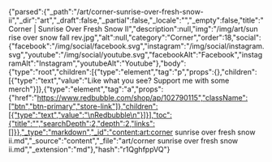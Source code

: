 {"parsed":{"_path":"/art/corner-sunrise-over-fresh-snow-ii","_dir":"art","_draft":false,"_partial":false,"_locale":"","_empty":false,"title":"Corner | Sunrise Over Fresh Snow II","description":null,"img":"/img/art/sun rise over snow fall rev.jpg","alt":null,"category":"Corner","order":18,"social":{"facebook":"/img/social/facebook.svg","instagram":"/img/social/instagram.svg","youtube":"/img/social/youtube.svg","facebookAlt":"Facebook","instagramAlt":"Instagram","youtubeAlt":"Youtube"},"body":{"type":"root","children":[{"type":"element","tag":"p","props":{},"children":[{"type":"text","value":"Like what you see? Support me with some merch"}]},{"type":"element","tag":"a","props":{"href":"https://www.redbubble.com/shop/ap/102790115","className":["btn","btn-primary","store-link"]},"children":[{"type":"text","value":"\nRedbubble\n"}]}],"toc":{"title":"","searchDepth":2,"depth":2,"links":[]}},"_type":"markdown","_id":"content:art:corner sunrise over fresh snow ii.md","_source":"content","_file":"art/corner sunrise over fresh snow ii.md","_extension":"md"},"hash":"r1QghfppVQ"}